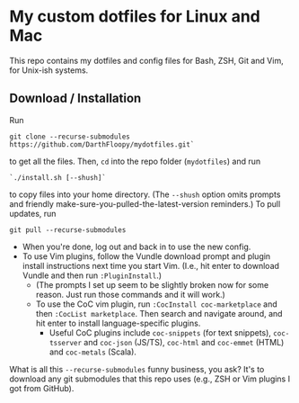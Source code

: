 
# My custom dotfiles for Linux and Mac

This repo contains my dotfiles and config files for Bash, ZSH, Git and Vim, for
Unix-ish systems.

## Download / Installation

Run
```
git clone --recurse-submodules https://github.com/DarthFloopy/mydotfiles.git`
```
to get all the files. Then, `cd` into the repo folder (`mydotfiles`) and run
```
`./install.sh [--shush]`
```
to copy files into your home directory. (The `--shush` option omits prompts and
friendly make-sure-you-pulled-the-latest-version reminders.) To pull updates,
run
```
git pull --recurse-submodules
```

 - When you're done, log out and back in to use the new config.
 - To use Vim plugins, follow the Vundle download prompt and plugin install
   instructions next time you start Vim. (I.e., hit enter to download Vundle and
   then run `:PluginInstall`.)
   - (The prompts I set up seem to be slightly broken now for some reason. Just
     run those commands and it will work.)
   - To use the CoC vim plugin, run `:CocInstall coc-marketplace` and then
     `:CocList marketplace`. Then search and navigate around, and hit enter to
     install language-specific plugins.
     - Useful CoC plugins include `coc-snippets` (for text snippets),
       `coc-tsserver` and `coc-json` (JS/TS), `coc-html` and `coc-emmet` (HTML)
       and `coc-metals` (Scala).
 

What is all this `--recurse-submodules` funny business, you ask? It's to
download any git submodules that this repo uses (e.g., ZSH or Vim plugins I got
from GitHub).

